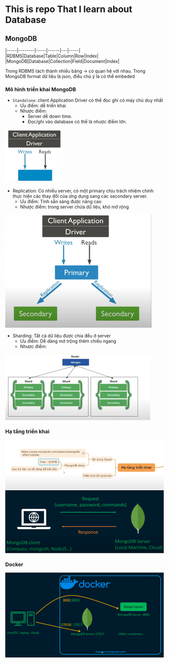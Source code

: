 # This is repo That I learn about Database

## MongoDB

|-----|--------|-----|------|---|-----|
|RDBMS|Database|Table|Column|Row|Index|
|MongoDB|Database|Collection|Field|Document|Index|

Trong RDBMS tách thành nhiều bảng -> có quan hệ với nhau. Trong MongoDB format dữ liệu là json, điểu chú ý là có thể embeded

### Mô hình triển khai MongoDB

* `Standalone`: client Application Driver có thể đọc ghi có máy chủ duy nhất
  * Ưu điểm: dễ triển khai
  * Nhược điểm:
    * Server dễ down time.
    * Đọc/ghi vào database có thể là nhược điểm lớn.

![standalone](./assets/mongoDB.png)

* Replication: Có nhiều server, có một primary chịu trách nhiệm chính thực hiện các thay đổi của ứng dụng sang các secondary server.
  * Ưu điểm: Tính sẵn sàng được nâng cao
  * Nhược điểm: trong server chứa dữ liệu, khó mở rộng

![replicaiton](./assets/mongoDB-2.png)

* Sharding: Tất cả dữ liệu được chia đểu ở server
  * Ưu điểm: Dễ dàng mở trộng thêm chiều ngang
  * Nhược điểm:

![replicaiton](./assets/mongoDB-3.png)

### Hạ tầng triển khai

![aaa](./assets/mongoDB-4.png)
![aa2](./assets/mongoDB-7.png)

### Docker

![docker](./assets/mongoDB-8.png)
